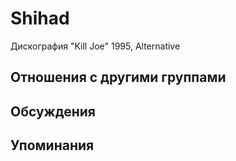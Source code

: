 # Shihad

Дискография
"Kill Joe" 1995, Alternative

## Отношения с другими группами


## Обсуждения


## Упоминания

